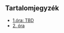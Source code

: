 
<link href="../assets/styles/style_1.css" rel="stylesheet"/>

## Tartalomjegyzék
- <a href="#">1.óra: TBD</a> 
- <a href="lesson-2/jegyzet">2. óra</a>

